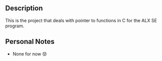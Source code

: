 ## Description
This is the project that deals with pointer to functions in C for the ALX SE program.

## Personal Notes
* None for now :worried:
